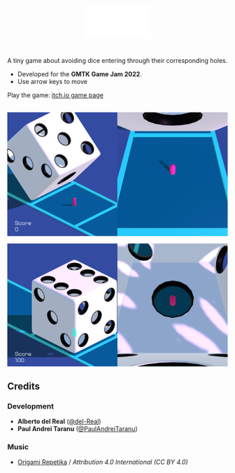 <p align="center">
  <img src="https://raw.githubusercontent.com/del-Real/Dice-Inside/main/resources/graphic%20resources/DiceInside_logo_white.png" width="30%" alt="Dice Inside Logo">
</p>


#


A tiny game about avoiding dice entering through their corresponding holes.

- Developed for the **GMTK Game Jam 2022**.
- Use arrow keys to move
  
Play the game: [itch.io game page](https://curiositypath.itch.io/dice-inside)
<br><br>

![Screenshot 1](https://raw.githubusercontent.com/del-Real/Dice-Inside/main/resources/screenshots/Additional%20camera_1.PNG)

![Screenshot 2](https://raw.githubusercontent.com/del-Real/Dice-Inside/main/resources/screenshots/Additional%20camera_2.PNG)


## Credits

### Development
- **Alberto del Real** ([@del-Real](https://github.com/del-Real))
- **Paul Andrei Taranu** ([@PaulAndreiTaranu](https://github.com/PaulAndreiTaranu))

### Music
- [Origami Repetika](https://freemusicarchive.org/music/Origami_Repetika/) / *Attribution 4.0 International (CC BY 4.0)*
